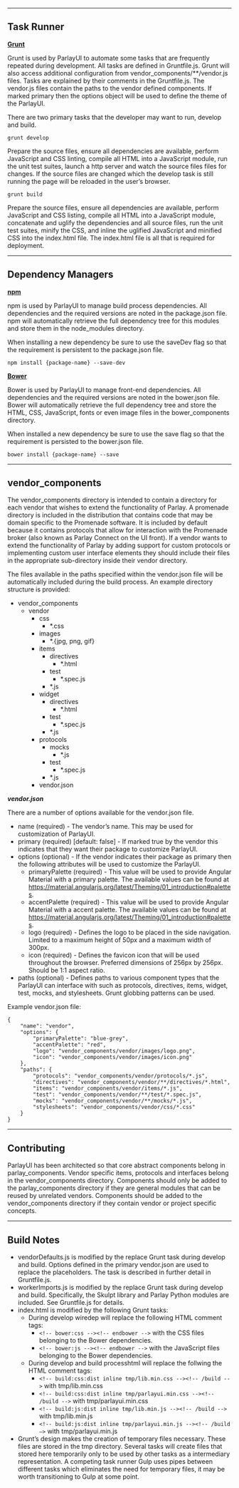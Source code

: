 -----------
Task Runner
-----------

**[Grunt](http://gruntjs.com)**

Grunt is used by ParlayUI to automate some tasks that are frequently repeated during development. All tasks are defined in Gruntfile.js. Grunt will also access additional configuration from vendor_components/**/vendor.js files. Tasks are explained by their comments in the Gruntfile.js. The vendor.js files contain the paths to the vendor defined components. If marked primary then the options object will be used to define the theme of the ParlayUI.

There are two primary tasks that the developer may want to run, develop and build.

    grunt develop

Prepare the source files, ensure all dependencies are available, perform JavaScript and CSS linting, compile all HTML into a JavaScript module, run the unit test suites, launch a http server and watch the source files files for changes. If the source files are changed which the develop task is still running the page will be reloaded in the user’s browser.

    grunt build

Prepare the source files, ensure all dependencies are available, perform JavaScript and CSS listing, compile all HTML into a JavaScript module, concatenate and uglify the dependencies and all source files, run the unit test suites, minify the CSS, and inline the uglified JavaScript and minified CSS into the index.html file. The index.html file is all that is required for deployment.

-------------------
Dependency Managers
-------------------

**[npm](https://www.npmjs.com/)**

npm is used by ParlayUI to manage build process dependencies. All dependencies and the required versions are noted in the package.json file. npm will automatically retrieve the full dependency tree for this modules and store them in the node_modules directory.

When installing a new dependency be sure to use the saveDev flag so that the requirement is persistent to the package.json file.

    npm install {package-name} --save-dev


**[Bower](http://bower.io/)**

Bower is used by ParlayUI to manage front-end dependencies. All dependencies and the required versions are noted in the bower.json file. Bower will automatically retrieve the full dependency tree and store the HTML, CSS, JavaScript, fonts or even image files in the bower_components directory.

When installed a new dependency be sure to use the save flag so that the requirement is persisted to the bower.json file.

    bower install {package-name} --save

-----------------
vendor_components
-----------------

The vendor_components directory is intended to contain a directory for each vendor that wishes to extend the functionality of Parlay. A promenade directory is included in the distribution that contains code that may be domain specific to the Promenade software. It is included by default because it contains protocols that allow for interaction with the Promenade broker (also known as Parlay Connect on the UI front). If a vendor wants to extend the functionality of Parlay by adding support for custom protocols or implementing custom user interface elements they should include their files in the appropriate sub-directory inside their vendor directory.

The files available in the paths specified within the vendor.json file will be automatically included during the build process. An example directory structure is provided:

- vendor_components
    - vendor
        - css
            - *.css
        - images
            - *.{jpg, png, gif}
        - items
            - directives
                - *.html
            - test
                - *.spec.js
            - *.js
        - widget
            - directives
                - *.html
            - test
                - *.spec.js
            - *.js
        - protocols
            - mocks
                - *.js
            - test
                - *.spec.js
            - *.js
        - vendor.json


***vendor.json***

There are a number of options available for the vendor.json file.

- name (required) - The vendor’s name. This may be used for customization of ParlayUI.
- primary (required) [default: false] - If marked true by the vendor this indicates that they want their package to customize ParlayUI.
- options (optional) - If the vendor indicates their package as primary then the following attributes will be used to customize the ParlayUI.
    - primaryPalette (required) - This value will be used to provide Angular Material with a primary palette. The available values can be found at https://material.angularjs.org/latest/Theming/01_introduction#palettes.
    - accentPalette (required) - This value will be used to provide Angular Material with a accent palette. The available values can be found at https://material.angularjs.org/latest/Theming/01_introduction#palettes.
    - logo (required) - Defines the logo to be placed in the side navigation. Limited to a maximum height of 50px and a maximum width of 300px.
    - icon (required) - Defines the favicon icon that will be used throughout the browser. Preferred dimensions of 256px by 256px. Should be 1:1 aspect ratio.
- paths (optional) - Defines paths to various component types that the ParlayUI can interface with such as protocols, directives, items, widget, test, mocks, and stylesheets. Grunt globbing patterns can be used.

Example vendor.json file:

```
{
    "name": "vendor",
    "options": {
        "primaryPalette": "blue-grey",
        "accentPalette": "red",
        "logo": "vendor_components/vendor/images/logo.png",
        "icon": "vendor_components/vendor/images/icon.png"
    },
    "paths": {
        "protocols": "vendor_components/vendor/protocols/*.js",
        "directives": "vendor_components/vendor/**/directives/*.html",
        "items": "vendor_components/vendor/items/*.js",
        "test": "vendor_components/vendor/**/test/*.spec.js",
        "mocks": "vendor_components/vendor/**/mocks/*.js",
        "stylesheets": "vendor_components/vendor/css/*.css"
    }
}
```

------------
Contributing
------------

ParlayUI has been architected so that core abstract components belong in parlay_components. Vendor specific items, protocols and interfaces belong in the vendor_components directory. Components should only be added to the parlay_components directory if they are general modules that can be reused by unrelated vendors. Components should be added to the vendor_components directory if they contain vendor or project specific concepts.

-----
Build Notes
-----

- vendorDefaults.js is modified by the replace Grunt task during develop and build. Options defined in the primary vendor.json are used to replace the placeholders. The task is described in further detail in Gruntfile.js.
- workerImports.js is modified by the replace Grunt task during develop and build. Specifically, the Skulpt library and Parlay Python modules are included. See Gruntfile.js for details.
- index.html is modified by the following Grunt tasks:
    - During develop wiredep will replace the following HTML comment tags:
        - ```<!-- bower:css --><!-- endbower -->``` with the CSS files belonging to the Bower dependencies.
        - ```<!-- bower:js --><!-- endbower -->``` with the JavaScript files belonging to the Bower dependencies.
    - During develop and build processhtml will replace the follwing the HTML comment tags:
        - ```<!-- build:css:dist inline tmp/lib.min.css --><!-- /build -->``` with tmp/lib.min.css
        - ```<!-- build:css:dist inline tmp/parlayui.min.css --><!-- /build -->``` with tmp/parlayui.min.css
        - ```<!-- build:js:dist inline tmp/lib.min.js --><!-- /build -->``` with tmp/lib.min.js
        - ```<!-- build:js:dist inline tmp/parlayui.min.js --><!-- /build —>``` with tmp/parlayui.min.js
- Grunt’s design makes the creation of temporary files necessary. These files are stored in the tmp directory. Several tasks will create files that stored here temporarily only to be used by other tasks as a intermediary representation. A competing task runner Gulp uses pipes between different tasks which eliminates the need for temporary files, it may be worth transitioning to Gulp at some point.
